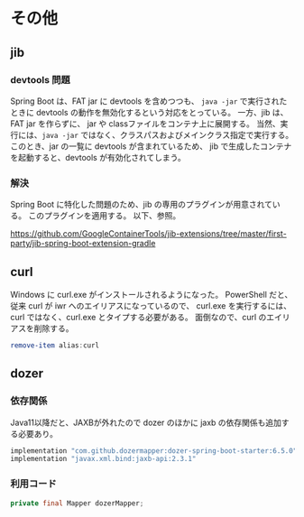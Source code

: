 その他
===

jib
---

### devtools 問題
Spring Boot は、FAT jar に devtools を含めつつも、
`java -jar` で実行されたときに devtools の動作を無効化するという対応をとっている。
一方、jib は、FAT jar を作らずに、
jar や classファイルをコンテナ上に展開する。
当然、実行には、`java -jar` ではなく、クラスパスおよびメインクラス指定で実行する。
このとき、jar の一覧に devtools が含まれているため、
jib で生成したコンテナを起動すると、devtools が有効化されてしまう。

### 解決
Spring Boot に特化した問題のため、jib の専用のプラグインが用意されている。
このプラグインを適用する。
以下、参照。

https://github.com/GoogleContainerTools/jib-extensions/tree/master/first-party/jib-spring-boot-extension-gradle


curl
---

Windows に curl.exe がインストールされるようになった。
PowerShell だと、従来 curl が iwr へのエイリアスになっているので、
curl.exe を実行するには、 curl ではなく、curl.exe とタイプする必要がある。
面倒なので、curl のエイリアスを削除する。

```ps1
remove-item alias:curl
```


dozer
---

### 依存関係
Java11以降だと、JAXBが外れたので dozer のほかに jaxb の依存関係も追加する必要あり。

```groovy
implementation "com.github.dozermapper:dozer-spring-boot-starter:6.5.0"
implementation "javax.xml.bind:jaxb-api:2.3.1"
```

### 利用コード
```java
private final Mapper dozerMapper;
```
